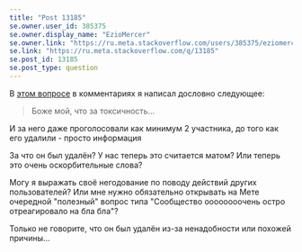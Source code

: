 ```yaml
---
title: "Post 13185"
se.owner.user_id: 385375
se.owner.display_name: "EzioMercer"
se.owner.link: "https://ru.meta.stackoverflow.com/users/385375/eziomercer"
se.link: "https://ru.meta.stackoverflow.com/q/13185"
se.post_id: 13185
se.post_type: question
---
```

<p>В <a href="https://ru.stackoverflow.com/questions/1563379">этом вопросе</a> в комментариях я написал дословно следующее:</p>
<blockquote>
<p>Боже мой, что за токсичность...</p>
</blockquote>
<p>И за него даже проголосовали как минимум 2 участника, до того как его удалили - просто информация</p>
<p>За что он был удалён? У нас теперь это считается матом? Или теперь это очень оскорбительные слова?</p>
<p>Могу я выражать своё негодование по поводу действий других пользователей? Или мне нужно обязательно открывать на Мете очередной &quot;полезный&quot; вопрос типа &quot;Сообщество оооооооочень остро отреагировало на бла бла&quot;?</p>
<p>Только не говорите, что он был удалён из-за ненадобности или похожей причины...</p>
